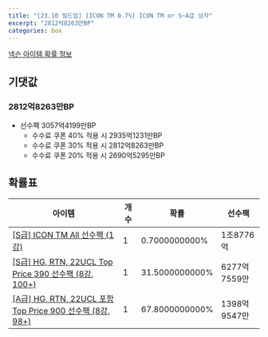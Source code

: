 ```yaml
---
title: "[23.10 빌드업] [ICON TM 0.7%] ICON TM or S~A급 상자"
excerpt: "2812억8263만BP"
categories: box
---
```

[넥슨 아이템 확률 정보](http://iteminfo.nexon.com/probability/fco?sn=7576)

## 기댓값
### 2812억8263만BP
- 선수팩 3057억4199만BP
  - 수수료 쿠폰 40% 적용 시 2935억1231만BP
  - 수수료 쿠폰 30% 적용 시 2812억8263만BP
  - 수수료 쿠폰 20% 적용 시 2690억5295만BP


## 확률표

|아이템|개수|확률|선수팩|
|---|---|---|---|
|[[S급] ICON TM All 선수팩 (1강)](/player/7356)|1|0.7000000000%|1조8776억|
|[[S급] HG, RTN, 22UCL Top Price 390 선수팩 (8강, 100+)](/player/7558)|1|31.5000000000%|6277억7559만|
|[[A급] HG, RTN, 22UCL 포함 Top Price 900 선수팩 (8강, 98+)](/player/7560)|1|67.8000000000%|1398억9547만|
